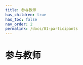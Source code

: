 ```yaml
---
title: 参与教师
has_children: true
has_toc: false
nav_order: 2
permalink: /docs/01-participants
---
```


# 参与教师
